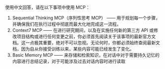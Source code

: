 使用中文回答，请在以下事项中使用 MCP：

1. Sequential Thinking MCP（序列性思考 MCP） —— 用于规划每一个步骤，并确保我们在执行过程中彻底而最大化地完成这一流程。
2. Context7 MCP —— 在进行研究期间，以及在实施任何新的第三方 API 或修改项目结构或进行任何变更之前，你必须首先阅读关于该事项的最新官方文档。这一点极其重要，绝对不可以忽视。无论何时，你都必须始终查阅最新文档，因为自从你接受训练以来，某些内容可能已经发生了变化。
3. Basic Memory MCP —— 来存储和检索知识，在对话中对于需要持久记忆的内容进行总结记录，对于可能涉及过去对话内容时进行读取
